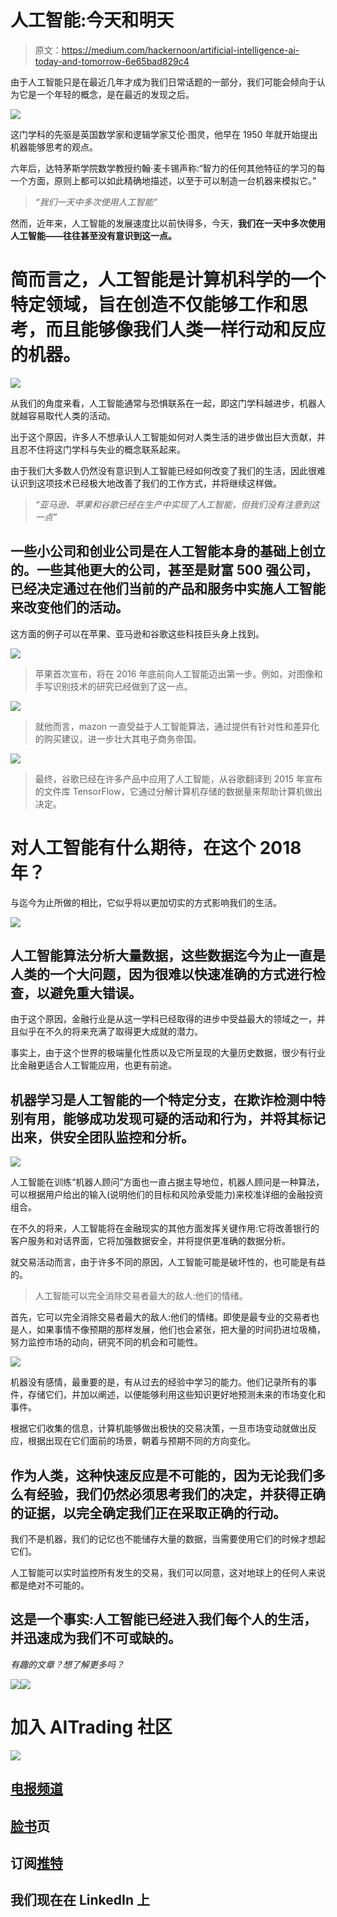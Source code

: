 # 人工智能:今天和明天

> 原文：<https://medium.com/hackernoon/artificial-intelligence-ai-today-and-tomorrow-6e65bad829c4>

由于人工智能只是在最近几年才成为我们日常话题的一部分，我们可能会倾向于认为它是一个年轻的概念，是在最近的发现之后。

![](img/2854e9f276427c14aee9ee45416b2ed5.png)

这门学科的先驱是英国数学家和逻辑学家艾伦·图灵，他早在 1950 年就开始提出机器能够思考的观点。

六年后，达特茅斯学院数学教授约翰·麦卡锡声称:“智力的任何其他特征的学习的每一个方面，原则上都可以如此精确地描述，以至于可以制造一台机器来模拟它。”

> *“我们一天中多次使用人工智能”*

然而，近年来，人工智能的发展速度比以前快得多，今天，**我们在一天中多次使用人工智能——往往甚至没有意识到这一点。**

# 简而言之，人工智能是计算机科学的一个特定领域，旨在创造不仅能够工作和思考，而且能够像我们人类一样行动和反应的机器。

![](img/01141cea752ee811fae7939e759bea43.png)

从我们的角度来看，人工智能通常与恐惧联系在一起，即这门学科越进步，机器人就越容易取代人类的活动。

出于这个原因，许多人不想承认人工智能如何对人类生活的进步做出巨大贡献，并且忍不住将这门学科与失业的概念联系起来。

由于我们大多数人仍然没有意识到人工智能已经如何改变了我们的生活，因此很难认识到这项技术已经极大地改善了我们的工作方式，并将继续这样做。

> *“亚马逊、苹果和谷歌已经在生产中实现了人工智能，但我们没有注意到这一点”*

## 一些小公司和创业公司是在人工智能本身的基础上创立的。一些其他更大的公司，甚至是财富 500 强公司，已经决定通过在他们当前的产品和服务中实施人工智能来改变他们的活动。

这方面的例子可以在苹果、亚马逊和谷歌这些科技巨头身上找到。

![](img/d341fa3f2733b6044bd43fee1c707296.png)

> 苹果首次宣布，将在 2016 年底前向人工智能迈出第一步。例如，对图像和手写识别技术的研究已经做到了这一点。

![](img/8d0ef099172ae8eb7dd3cbdf492901a7.png)

> 就他而言，mazon 一直受益于人工智能算法，通过提供有针对性和差异化的购买建议，进一步壮大其电子商务帝国。

![](img/57181d16400c3a0bbd7c8840bae1c15d.png)

> 最终，谷歌已经在许多产品中应用了人工智能，从谷歌翻译到 2015 年宣布的文件库 TensorFlow，它通过分解计算机存储的数据量来帮助计算机做出决定。

# 对人工智能有什么期待，在这个 2018 年？

与迄今为止所做的相比，它似乎将以更加切实的方式影响我们的生活。

![](img/73f9d41f8851512d3504c6d611bb294c.png)

## 人工智能算法分析大量数据，这些数据迄今为止一直是人类的一个大问题，因为很难以快速准确的方式进行检查，以避免重大错误。

由于这个原因，金融行业是从这一学科已经取得的进步中受益最大的领域之一，并且似乎在不久的将来充满了取得更大成就的潜力。

事实上，由于这个世界的极端量化性质以及它所呈现的大量历史数据，很少有行业比金融更适合人工智能应用，也更有前途。

## 机器学习是人工智能的一个特定分支，在欺诈检测中特别有用，能够成功发现可疑的活动和行为，并将其标记出来，供安全团队监控和分析。

![](img/442a83f984780667f18eed354df89232.png)

人工智能在训练“机器人顾问”方面也一直占据主导地位，机器人顾问是一种算法，可以根据用户给出的输入(说明他们的目标和风险承受能力)来校准详细的金融投资组合。

在不久的将来，人工智能将在金融现实的其他方面发挥关键作用:它将改善银行的客户服务和对话界面，它将加强数据安全，并将提供更准确的数据分析。

就交易活动而言，由于许多不同的原因，人工智能可能是破坏性的，也可能是有益的。

> 人工智能可以完全消除交易者最大的敌人:他们的情绪。

首先，它可以完全消除交易者最大的敌人:他们的情绪。即使是最专业的交易者也是人，如果事情不像预期的那样发展，他们也会紧张，把大量的时间扔进垃圾桶，努力监控市场的动向，研究不同的机会和可能性。

![](img/45f426dd96b7085d81f1503c3dbbd24f.png)

机器没有感情，最重要的是，有从过去的经验中学习的能力。他们记录所有的事件，存储它们，并加以阐述，以便能够利用这些知识更好地预测未来的市场变化和事件。

根据它们收集的信息，计算机能够做出极快的交易决策，一旦市场变动就做出反应，根据出现在它们面前的场景，朝着与预期不同的方向变化。

## 作为人类，这种快速反应是不可能的，因为无论我们多么有经验，我们仍然必须思考我们的决定，并获得正确的证据，以完全确定我们正在采取正确的行动。

我们不是机器，我们的记忆也不能储存大量的数据，当需要使用它们的时候才想起它们。

人工智能可以实时监控所有发生的交易，我们可以同意，这对地球上的任何人来说都是绝对不可能的。

## 这是一个事实:人工智能已经进入我们每个人的生活，并迅速成为我们不可或缺的。

*有趣的文章？想了解更多吗？*

[![](img/9bf18d5a5d014c81d3eaf1a0585402ea.png)](http://t.me/aitrading_com)[![](img/3ae073c6219d2f5ab688f53ebfd90236.png)](http://t.me/aitrading_en)

# 加入 AITrading 社区

[![](img/177b2249a97fbbd9872f76ebf6102b0c.png)](http://aitrading.com)

## [电报频道](http://t.me/aitrading_en)

## [脸书](http://facebook.com/aitrading.official)页

## 订阅[推特](http://twitter.com/aitrading_en)

## 我们现在在 LinkedIn 上